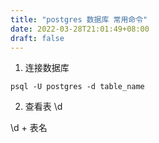 ```yaml
---
title: "postgres 数据库 常用命令"
date: 2022-03-28T21:01:49+08:00
draft: false 
---
```

1. 连接数据库
```
psql -U postgres -d table_name 
```

2. 查看表
\d

\d + 表名
